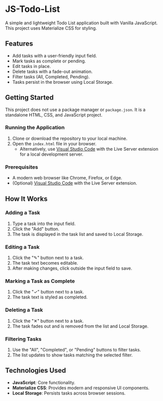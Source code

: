 # JS-Todo-List

A simple and lightweight Todo List application built with Vanilla JavaScript. This project uses Materialize CSS for styling.

## Features
- Add tasks with a user-friendly input field.
- Mark tasks as complete or pending.
- Edit tasks in place.
- Delete tasks with a fade-out animation.
- Filter tasks (All, Completed, Pending).
- Tasks persist in the browser using Local Storage.

## Getting Started
This project does not use a package manager or `package.json`. It is a standalone HTML, CSS, and JavaScript project.

### Running the Application
1. Clone or download the repository to your local machine.
2. Open the `index.html` file in your browser.
   - Alternatively, use [Visual Studio Code](https://code.visualstudio.com/) with the Live Server extension for a local development server.

### Prerequisites
- A modern web browser like Chrome, Firefox, or Edge.
- (Optional) [Visual Studio Code](https://code.visualstudio.com/) with the Live Server extension.

## How It Works
### Adding a Task
1. Type a task into the input field.
2. Click the "Add" button.
3. The task is displayed in the task list and saved to Local Storage.

### Editing a Task
1. Click the "✎" button next to a task.
2. The task text becomes editable.
3. After making changes, click outside the input field to save.

### Marking a Task as Complete
1. Click the "✓" button next to a task.
2. The task text is styled as completed.

### Deleting a Task
1. Click the "✕" button next to a task.
2. The task fades out and is removed from the list and Local Storage.

### Filtering Tasks
1. Use the "All", "Completed", or "Pending" buttons to filter tasks.
2. The list updates to show tasks matching the selected filter.

## Technologies Used
- **JavaScript**: Core functionality.
- **Materialize CSS**: Provides modern and responsive UI components.
- **Local Storage**: Persists tasks across browser sessions.
